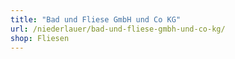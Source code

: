```yaml
---
title: "Bad und Fliese GmbH und Co KG"
url: /niederlauer/bad-und-fliese-gmbh-und-co-kg/
shop: Fliesen
---
```

